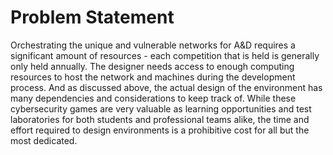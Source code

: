 # Problem Statement

Orchestrating the unique and vulnerable networks for A&D requires a significant amount of resources - each competition that is held is generally only held annually. The designer needs access to enough computing resources to host the network and machines during the development process. And as discussed above, the actual design of the environment has many dependencies and considerations to keep track of. While these cybersecurity games are very valuable as learning opportunities and test laboratories for both students and professional teams alike, the time and effort required to design environments is a prohibitive cost for all but the most dedicated.
